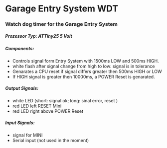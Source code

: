 # Garage Entry System WDT
### Watch dog timer for the Garage Entry System
##### Prozessor Typ: ATTiny25 5 Volt
##### Components:
- Controls signal form Entry System with 1500ms LOW and 500ms HIGH.
- white flash after signal change from high to low: signal is in tolerance
- Genarates a CPU reset if signal differs greater then 500ms HIGH or LOW
- If HIGH signal is greater then 10000ms, a POWER Reset is genarated.

##### Output Signals:
- white LED (short: signal ok; long: sinal error, reset )
- red LED left RESET Mini
- red LED right above POWER Reset

##### Input Signals:
- signal for MINI
- Serial input (not used in the moment)
